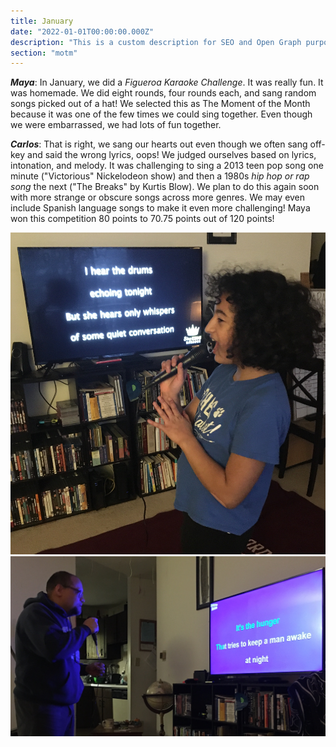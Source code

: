 ```yaml
---
title: January
date: "2022-01-01T00:00:00.000Z"
description: "This is a custom description for SEO and Open Graph purposes, rather than the default generated excerpt. Simply add a description field to the frontmatter."
section: "motm"
---
```


***Maya***: In January, we did a *Figueroa Karaoke Challenge*. It was really fun. It was homemade. We did eight rounds, four rounds each, and sang random songs picked out of a hat! We selected this as The Moment of the Month because it was one of the few times we could sing together. Even though we were embarrassed, we had lots of fun together.

***Carlos***: That is right, we sang our hearts out even though we often sang off-key and said the wrong lyrics, oops! We judged ourselves based on lyrics, intonation, and melody. It was challenging to sing a 2013 teen pop song one minute ("Victorious" Nickelodeon show) and then a 1980s *hip hop or rap song* the next ("The Breaks" by Kurtis Blow). We plan to do this again soon with more strange or obscure songs across more genres. We may even include Spanish language songs to make it even more challenging! Maya won this competition 80 points to 70.75 points out of 120 points!

![Lalo](../images/jan22-1.jpg)
![Lalo](../images/jan22-2.jpg)
